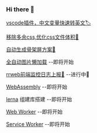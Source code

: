 ### Hi there 👋

<!--
**twosugar/twosugar** is a ✨ _special_ ✨ repository because its `README.md` (this file) appears on your GitHub profile.

Here are some ideas to get you started:

- 🔭 I’m currently working on ...
- 🌱 I’m currently learning ...
- 👯 I’m looking to collaborate on ...
- 🤔 I’m looking for help with ...
- 💬 Ask me about ...
- 📫 How to reach me: ...
- 😄 Pronouns: ...
- ⚡ Fun fact: ...
-->

[vscode插件，中文变量快速转英文🏷️](https://github.com/twosugar/chinese-to-english/blob/master/README.md)

[移除多余css,优化css文件体积🌹](https://github.com/twosugar/remove-unusecss-site)

[自动生成骨架屏方案🤔](https://github.com/twosugar/easy-skeleton)

[全自动图片懒加载]()  --即将开始

[rrweb前端监控日志上报📝](https://github.com/twosugar/log-playback)  --进行中👀


[WebAssembly]() --即将开始

[lerna]() 组建库搭建 --即将开始

[Web Worker]() --即将开始

[Service Worker]() --即将开始
